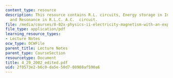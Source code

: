 ```yaml
---
content_type: resource
description: This resource contains R.L. circuits, Energy storage in Inductor, R.L.C.  circuits
  and Resonance in R.L.C. A.C.  circuit.
file: /media/courses/8-02x-physics-ii-electricity-magnetism-with-an-experimental-focus-spring-2005/2f0573e2b6c0da5e50d708988af590a6_4_29_2002_edited.pdf
file_type: application/pdf
learning_resource_types:
- Lecture Notes
ocw_type: OCWFile
parent_title: Lecture Notes
parent_type: CourseSection
resourcetype: Document
title: 4_29_2002_edited.pdf
uid: 2f0573e2-b6c0-da5e-50d7-08988af590a6
---
```

